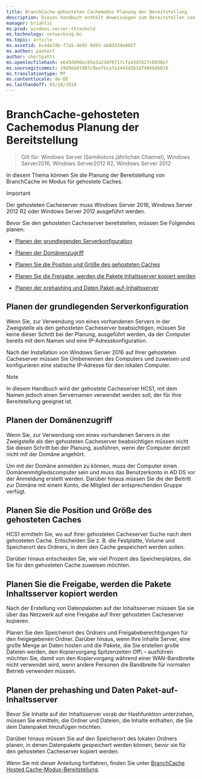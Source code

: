 ```yaml
---
title: BranchCache-gehosteten Cachemodus Planung der Bereitstellung
description: Dieses Handbuch enthält Anweisungen zum Bereitstellen von BranchCache im Modus für gehostete Caches auf Computern unter Windows Server 2016 und Windows 10
manager: brianlic
ms.prod: windows-server-threshold
ms.technology: networking-bc
ms.topic: article
ms.assetid: bc44a7db-f7a5-4e95-9d95-ab8d334e885f
ms.author: pashort
author: shortpatti
ms.openlocfilehash: e645dd96ec85e3a23df6717cfa43d7627cb938e7
ms.sourcegitcommit: 19d9da87d87c9eefbca7a3443d2b1df486b0b010
ms.translationtype: MT
ms.contentlocale: de-DE
ms.lasthandoff: 03/28/2018
---
```

# <a name="branchcache-hosted-cache-mode-deployment-planning"></a>BranchCache-gehosteten Cachemodus Planung der Bereitstellung

>Gilt für: Windows Server (Semikolons jährlichen Channel), Windows Server2016, Windows Server2012 R2, Windows Server 2012

In diesem Thema können Sie die Planung der Bereitstellung von BranchCache im Modus für gehostete Caches.

>[!IMPORTANT]
>Der gehosteten Cacheserver muss Windows Server 2016, Windows Server 2012 R2 oder Windows Server 2012 ausgeführt werden.

Bevor Sie den gehosteten Cacheserver bereitstellen, müssen Sie Folgendes planen:

- [Planen der grundlegenden Serverkonfiguration](#bkmk_basic)

- [Planen der Domänenzugriff](#bkmk_domain)

- [Planen Sie die Position und Größe des gehosteten Caches](#bkmk_cachelocation)

- [Planen Sie die Freigabe, werden die Pakete Inhaltsserver kopiert werden](#bkmk_package)

- [Planen der prehashing und Daten Paket-auf-Inhaltsserver](#bkmk_prehash)

## <a name="bkmk_basic"></a>Planen der grundlegenden Serverkonfiguration
  
Wenn Sie, zur Verwendung von eines vorhandenen Servers in der Zweigstelle als den gehosteten Cacheserver beabsichtigen, müssen Sie keine dieser Schritt bei der Planung, ausgeführt werden, da der Computer bereits mit dem Namen und eine IP-Adresskonfiguration.

Nach der Installation von Windows Server 2016 auf Ihrer gehosteten Cacheserver müssen Sie Umbenennen des Computers und zuweisen und konfigurieren eine statische IP-Adresse für den lokalen Computer.

>[!NOTE]
>In diesem Handbuch wird der gehostete Cacheserver HCS1, mit dem Namen jedoch einen Servernamen verwendet werden soll, der für Ihre Bereitstellung geeignet ist.

## <a name="bkmk_domain"></a>Planen der Domänenzugriff

Wenn Sie, zur Verwendung von eines vorhandenen Servers in der Zweigstelle als den gehosteten Cacheserver beabsichtigen müssen nicht Sie diesen Schritt bei der Planung, ausführen, wenn der Computer derzeit nicht mit der Domäne angehört.
  
Um mit der Domäne anmelden zu können, muss der Computer einen Domänenmitgliedscomputer sein und muss das Benutzerkonto in AD DS vor der Anmeldung erstellt werden. Darüber hinaus müssen Sie die der Beitritt zur Domäne mit einem Konto, die Mitglied der entsprechenden Gruppe verfügt.

## <a name="bkmk_cachelocation"></a>Planen Sie die Position und Größe des gehosteten Caches

HCS1 ermitteln Sie, wo auf Ihrer gehosteten Cacheserver Suche nach dem gehosteten Cache. Entscheiden Sie z. B. die Festplatte, Volume und Speicherort des Ordners, in dem den Cache gespeichert werden sollen.

Darüber hinaus entscheiden Sie, wie viel Prozent des Speicherplatzes, die Sie für den gehosteten Cache zuweisen möchten.

## <a name="bkmk_package"></a>Planen Sie die Freigabe, werden die Pakete Inhaltsserver kopiert werden

Nach der Erstellung von Datenpaketen auf der Inhaltsserver müssen Sie sie über das Netzwerk auf eine Freigabe auf Ihrer gehosteten Cacheserver kopieren.

Planen Sie den Speicherort des Ordners und Freigabeberechtigungen für den freigegebenen Ordner. Darüber hinaus, wenn Ihre Inhalte Server, eine große Menge an Daten hosten und die Pakete, die Sie erstellen große Dateien werden, den Kopiervorgang Spitzenzeiten Off\ – ausführen möchten Sie, damit von den Kopiervorgang während einer WAN-Bandbreite nicht verwendet wird, wenn andere Personen die Bandbreite für normalen Betrieb verwenden müssen.

## <a name="bkmk_prehash"></a>Planen der prehashing und Daten Paket-auf-Inhaltsserver

Bevor Sie Inhalte auf der Inhaltsserver vorab der Hashfunktion unterziehen, müssen Sie ermitteln, die Ordner und Dateien, die Inhalte enthalten, die Sie dem Datenpaket hinzufügen möchten. 

Darüber hinaus müssen Sie auf den Speicherort des lokalen Ordners planen, in denen Datenpakete gespeichert werden können, bevor sie für den gehosteten Cacheserver kopiert werden.

Wenn Sie mit dieser Anleitung fortfahren, finden Sie unter [BranchCache Hosted Cache-Modus-Bereitstellung](4-Bc-Hcm-Deployment.md).
